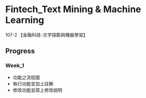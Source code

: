 # Fintech_Text Mining & Machine Learning
107-2 【金融科技-文字探勘與機器學習】
## Progress
### Week_1
* 功能之流程圖
* 執行功能並加上註解
* 修改功能並寫上修改說明
